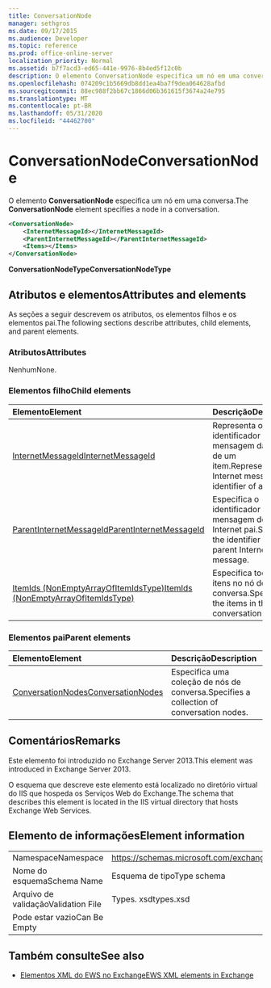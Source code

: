```yaml
---
title: ConversationNode
manager: sethgros
ms.date: 09/17/2015
ms.audience: Developer
ms.topic: reference
ms.prod: office-online-server
localization_priority: Normal
ms.assetid: b7f7acd3-ed65-441e-9976-8b4ed5f12c0b
description: O elemento ConversationNode especifica um nó em uma conversa.
ms.openlocfilehash: 074209c1b5669db8dd1ea4ba7f9dea064628afbd
ms.sourcegitcommit: 88ec988f2bb67c1866d06b361615f3674a24e795
ms.translationtype: MT
ms.contentlocale: pt-BR
ms.lasthandoff: 05/31/2020
ms.locfileid: "44462700"
---
```

# <a name="conversationnode"></a><span data-ttu-id="4da97-103">ConversationNode</span><span class="sxs-lookup"><span data-stu-id="4da97-103">ConversationNode</span></span>

<span data-ttu-id="4da97-104">O elemento **ConversationNode** especifica um nó em uma conversa.</span><span class="sxs-lookup"><span data-stu-id="4da97-104">The **ConversationNode** element specifies a node in a conversation.</span></span> 
  
```XML
<ConversationNode>
    <InternetMessageId></InternetMessageId>
    <ParentInternetMessageId></ParentInternetMessageId>
    <Items></Items>
</ConversationNode>
```

 <span data-ttu-id="4da97-105">**ConversationNodeType**</span><span class="sxs-lookup"><span data-stu-id="4da97-105">**ConversationNodeType**</span></span>
## <a name="attributes-and-elements"></a><span data-ttu-id="4da97-106">Atributos e elementos</span><span class="sxs-lookup"><span data-stu-id="4da97-106">Attributes and elements</span></span>

<span data-ttu-id="4da97-107">As seções a seguir descrevem os atributos, os elementos filhos e os elementos pai.</span><span class="sxs-lookup"><span data-stu-id="4da97-107">The following sections describe attributes, child elements, and parent elements.</span></span>
  
### <a name="attributes"></a><span data-ttu-id="4da97-108">Atributos</span><span class="sxs-lookup"><span data-stu-id="4da97-108">Attributes</span></span>

<span data-ttu-id="4da97-109">Nenhum</span><span class="sxs-lookup"><span data-stu-id="4da97-109">None.</span></span>
  
### <a name="child-elements"></a><span data-ttu-id="4da97-110">Elementos filho</span><span class="sxs-lookup"><span data-stu-id="4da97-110">Child elements</span></span>

|<span data-ttu-id="4da97-111">**Elemento**</span><span class="sxs-lookup"><span data-stu-id="4da97-111">**Element**</span></span>|<span data-ttu-id="4da97-112">**Descrição**</span><span class="sxs-lookup"><span data-stu-id="4da97-112">**Description**</span></span>|
|:-----|:-----|
|[<span data-ttu-id="4da97-113">InternetMessageId</span><span class="sxs-lookup"><span data-stu-id="4da97-113">InternetMessageId</span></span>](internetmessageid.md) <br/> |<span data-ttu-id="4da97-114">Representa o identificador de mensagem da Internet de um item.</span><span class="sxs-lookup"><span data-stu-id="4da97-114">Represents the Internet message identifier of an item.</span></span>  <br/> |
|[<span data-ttu-id="4da97-115">ParentInternetMessageId</span><span class="sxs-lookup"><span data-stu-id="4da97-115">ParentInternetMessageId</span></span>](parentinternetmessageid.md) <br/> |<span data-ttu-id="4da97-116">Especifica o identificador da mensagem de Internet pai.</span><span class="sxs-lookup"><span data-stu-id="4da97-116">Specifies the identifier of the parent Internet message.</span></span>  <br/> |
|[<span data-ttu-id="4da97-117">ItemIds (NonEmptyArrayOfItemIdsType)</span><span class="sxs-lookup"><span data-stu-id="4da97-117">ItemIds (NonEmptyArrayOfItemIdsType)</span></span>](itemids-nonemptyarrayofitemidstype.md) <br/> |<span data-ttu-id="4da97-118">Especifica todos os itens no nó de conversa.</span><span class="sxs-lookup"><span data-stu-id="4da97-118">Specifies all the items in the conversation node.</span></span>  <br/> |
   
### <a name="parent-elements"></a><span data-ttu-id="4da97-119">Elementos pai</span><span class="sxs-lookup"><span data-stu-id="4da97-119">Parent elements</span></span>

|<span data-ttu-id="4da97-120">**Elemento**</span><span class="sxs-lookup"><span data-stu-id="4da97-120">**Element**</span></span>|<span data-ttu-id="4da97-121">**Descrição**</span><span class="sxs-lookup"><span data-stu-id="4da97-121">**Description**</span></span>|
|:-----|:-----|
|[<span data-ttu-id="4da97-122">ConversationNodes</span><span class="sxs-lookup"><span data-stu-id="4da97-122">ConversationNodes</span></span>](conversationnodes.md) <br/> |<span data-ttu-id="4da97-123">Especifica uma coleção de nós de conversa.</span><span class="sxs-lookup"><span data-stu-id="4da97-123">Specifies a collection of conversation nodes.</span></span>  <br/> |
   
## <a name="remarks"></a><span data-ttu-id="4da97-124">Comentários</span><span class="sxs-lookup"><span data-stu-id="4da97-124">Remarks</span></span>

<span data-ttu-id="4da97-125">Este elemento foi introduzido no Exchange Server 2013.</span><span class="sxs-lookup"><span data-stu-id="4da97-125">This element was introduced in Exchange Server 2013.</span></span>
  
<span data-ttu-id="4da97-126">O esquema que descreve este elemento está localizado no diretório virtual do IIS que hospeda os Serviços Web do Exchange.</span><span class="sxs-lookup"><span data-stu-id="4da97-126">The schema that describes this element is located in the IIS virtual directory that hosts Exchange Web Services.</span></span>
  
## <a name="element-information"></a><span data-ttu-id="4da97-127">Elemento de informações</span><span class="sxs-lookup"><span data-stu-id="4da97-127">Element information</span></span>

|||
|:-----|:-----|
|<span data-ttu-id="4da97-128">Namespace</span><span class="sxs-lookup"><span data-stu-id="4da97-128">Namespace</span></span>  <br/> |https://schemas.microsoft.com/exchange/services/2006/types  <br/> |
|<span data-ttu-id="4da97-129">Nome do esquema</span><span class="sxs-lookup"><span data-stu-id="4da97-129">Schema Name</span></span>  <br/> |<span data-ttu-id="4da97-130">Esquema de tipo</span><span class="sxs-lookup"><span data-stu-id="4da97-130">Type schema</span></span>  <br/> |
|<span data-ttu-id="4da97-131">Arquivo de validação</span><span class="sxs-lookup"><span data-stu-id="4da97-131">Validation File</span></span>  <br/> |<span data-ttu-id="4da97-132">Types. xsd</span><span class="sxs-lookup"><span data-stu-id="4da97-132">types.xsd</span></span>  <br/> |
|<span data-ttu-id="4da97-133">Pode estar vazio</span><span class="sxs-lookup"><span data-stu-id="4da97-133">Can Be Empty</span></span>  <br/> ||
   
## <a name="see-also"></a><span data-ttu-id="4da97-134">Também consulte</span><span class="sxs-lookup"><span data-stu-id="4da97-134">See also</span></span>



- [<span data-ttu-id="4da97-135">Elementos XML do EWS no Exchange</span><span class="sxs-lookup"><span data-stu-id="4da97-135">EWS XML elements in Exchange</span></span>](ews-xml-elements-in-exchange.md)

